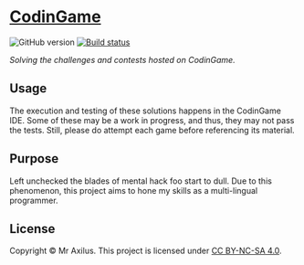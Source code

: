 [CodinGame][codingame_profile]
==============================
![GitHub version][version_badge] [![Build status][travis_image]][travis_status]

_Solving the challenges and contests hosted on CodinGame._

Usage
-----
The execution and testing of these solutions happens in the CodinGame IDE.
Some of these may be a work in progress, and thus, they may not pass the tests.
Still, please do attempt each game before referencing its material.

Purpose
-------
Left unchecked the blades of mental hack foo start to dull.
Due to this phenomenon, this project aims to hone my skills as a multi-lingual programmer.

License
-------
Copyright © Mr Axilus.
This project is licensed under [CC BY-NC-SA 4.0][license].

[codingame_profile]: http://www.codingame.com/profile/1dce61a80c4cba0d56aa9c39bfed67b2613615
[license]: https://creativecommons.org/licenses/by-nc-sa/4.0/
[travis_image]: https://secure.travis-ci.org/mraxilus/codingame.png?branch=master
[travis_status]: https://secure.travis-ci.org/mraxilus/codingame
[version_badge]: https://badge.fury.io/gh/mraxilus%2Fcodingame.svg 
